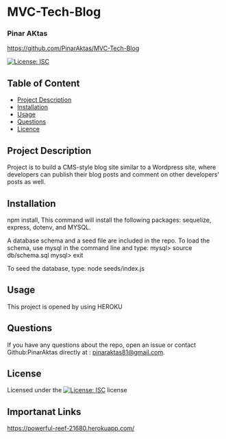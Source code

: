 # MVC-Tech-Blog
  
  ### Pinar AKtas
  https://github.com/PinarAktas/MVC-Tech-Blog

  [![License: ISC](https://img.shields.io/badge/License-ISC-blue.svg)](https://opensource.org/licenses/ISC)

  ## Table of Content
  - [Project Description](#description)
  - [Installation](#installation)
  - [Usage](#usage)
  - [Questions](#questions)
  - [Licence](#license)

  ## Project Description
  Project is to build a CMS-style blog site similar to a Wordpress site, where developers can publish their blog posts and comment on other developers’ posts as well. 

  ## Installation
  npm install, 
  This command will install the following packages: sequelize, express, dotenv, and MYSQL.

  A database schema and a seed file are included in the repo. To load the schema, use mysql in the command line and type: mysql> source db/schema.sql
  mysql> exit

  To seed the database, type: node seeds/index.js


  ## Usage
  This project is opened by using HEROKU

  ## Questions

  If you have any questions about the repo, open an issue or contact Github:PinarAktas directly at : pinaraktas81@gmail.com.


  ## License
  Licensed under the [![License: ISC](https://img.shields.io/badge/License-ISC-blue.svg)](https://opensource.org/licenses/ISC) license

  ## Importanat Links

https://powerful-reef-21680.herokuapp.com/